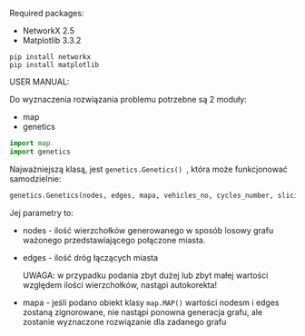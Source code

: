 Required packages:

* NetworkX 2.5
* Matplotlib 3.3.2

```
pip install networkx
pip install matplotlib
```

USER MANUAL:

Do wyznaczenia rozwiązania problemu potrzebne są 2 moduły:
* map
* genetics

```python
import map
import genetics
```

Najważniejszą klasą, jest ```genetics.Genetics() ```, która może funkcjonować samodzielnie:
```python
genetics.Genetics(nodes, edges, mapa, vehicles_no, cycles_number, slicing_type)
```
Jej parametry to:
* nodes - ilość wierzchołków generowanego w sposób losowy grafu ważonego przedstawiającego połączone miasta.
* edges - ilość dróg łączących miasta

   UWAGA: w przypadku podania zbyt dużej lub zbyt małej wartości względem ilości wierzchołków, nastąpi autokorekta!

* mapa - jeśli podano obiekt klasy ```map.MAP()``` wartości nodesm i edges zostaną zignorowane, nie nastąpi ponowna generacja grafu, ale zostanie wyznaczone rozwiązanie dla zadanego grafu
